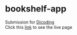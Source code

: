 # bookshelf-app
Submission for [Dicoding](https://dicoding.com/) </br>
Click this [link](https://fnayr.github.io/bookshelf-app/) to see the live page
